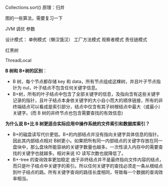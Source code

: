Collections.sort() 原理：归并

图的一些算法，需要复习一下

JVM 调优 参数

设计模式： 单例模式（懒汉饿汉） 工厂方法模式  观察者模式   责任链模式

红黑树

ThreadLocal





**B 树和 B+树的区别**：

* B 树，每个节点都存储 key 和 data，所有节点组成这棵树，并且叶子节点指针为 nul，叶子结点不包含任何关键字信息。
* B+树，所有的叶子结点中包含了全部关键字的信息，及指向含有这些关键字记录的指针，且叶子结点本身依关键字的大小自小而大的顺序链接，所有的非终端结点可以看成是索引部分，结点中仅含有其子树根结点中最大（或最小）关键字。(而 B 树的非终节点也包含需要查找的有效信息)



**为什么说 B+比 B 树更适合实际应用中操作系统的文件索引和数据库索引？**

* B+的磁盘读写代价更低。B+的内部结点并没有指向关键字具体信息的指针。因此其内部结点相对 B树更小。如果把所有同一内部结点的关键字存放在同一盘块中，那么盘块所能容纳的关键字数量也越多。一次性读入内存中的需要查找的关键字也就越多。相对来说 IO 读写次数也就降低了。
* B+-tree 的查询效率更加稳定
由于非终结点并不是最终指向文件内容的结点，而只是叶子结点中关键字的索引。所以任何关键字的查找必须走一条从根结点到叶子结点的路。所有关键字查询的路径长度相同，导致每一个数据的查询效率相当。